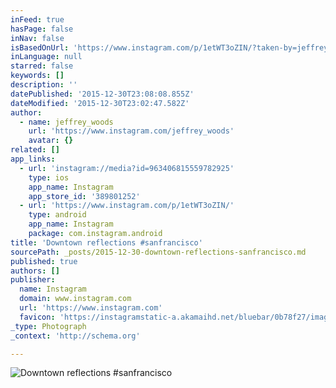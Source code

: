 ```yaml
---
inFeed: true
hasPage: false
inNav: false
isBasedOnUrl: 'https://www.instagram.com/p/1etWT3oZIN/?taken-by=jeffrey_woods'
inLanguage: null
starred: false
keywords: []
description: ''
datePublished: '2015-12-30T23:08:08.855Z'
dateModified: '2015-12-30T23:02:47.582Z'
author:
  - name: jeffrey_woods
    url: 'https://www.instagram.com/jeffrey_woods'
    avatar: {}
related: []
app_links:
  - url: 'instagram://media?id=963406815559782925'
    type: ios
    app_name: Instagram
    app_store_id: '389801252'
  - url: 'https://www.instagram.com/p/1etWT3oZIN/'
    type: android
    app_name: Instagram
    package: com.instagram.android
title: 'Downtown reflections #sanfrancisco'
sourcePath: _posts/2015-12-30-downtown-reflections-sanfrancisco.md
published: true
authors: []
publisher:
  name: Instagram
  domain: www.instagram.com
  url: 'https://www.instagram.com'
  favicon: 'https://instagramstatic-a.akamaihd.net/bluebar/0b78f27/images/ico/favicon.ico'
_type: Photograph
_context: 'http://schema.org'

---
```

![Downtown reflections #sanfrancisco](https://s3-us-west-2.amazonaws.com/the-grid-img/p/a7d4a4e601615c69bb8ec62c2eebdda077155aa0.jpg)